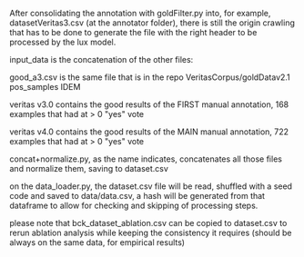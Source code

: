 After consolidating the annotation with goldFilter.py into, for example, datasetVeritas3.csv (at the annotator folder), there is still the origin crawling that has to be done to generate the file with the right header to be processed by the lux model.

input_data is the concatenation of the other files:

good_a3.csv is the same file that is in the repo VeritasCorpus/goldDatav2.1
pos_samples IDEM

veritas v3.0 contains the good results of the FIRST manual annotation, 168 examples that had at > 0  "yes" vote 

veritas v4.0 contains the good results of the MAIN manual annotation, 722 examples that had at > 0  "yes" vote  

concat+normalize.py, as the name indicates, concatenates all those files and normalize them, saving to dataset.csv

on the data_loader.py, the dataset.csv file will be read, shuffled with a seed code and saved to data/data.csv, a hash will be generated from that dataframe to allow for checking and skipping of processing steps.

please note that bck_dataset_ablation.csv can be copied to dataset.csv to rerun ablation analysis while keeping the consistency it requires (should be always on the same data, for empirical results)
